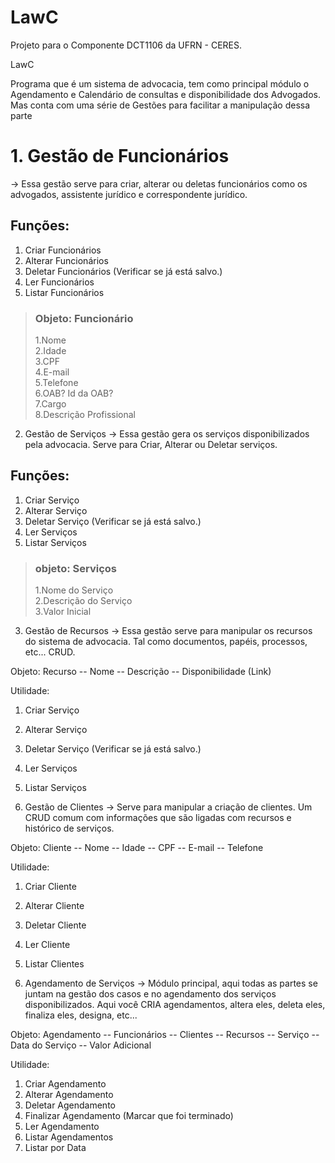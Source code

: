 # LawC
Projeto para o Componente DCT1106 da UFRN - CERES.

LawC

Programa que é um sistema de advocacia, tem como principal
módulo o Agendamento e Calendário de consultas e disponibilidade
dos Advogados. Mas conta com uma série de Gestões para facilitar
a manipulação dessa parte

# 1. Gestão de Funcionários
-> Essa gestão serve para criar, alterar ou deletas funcionários
como os advogados, assistente jurídico e correspondente jurídico.

## Funções:
1. Criar Funcionários
2. Alterar Funcionários
3. Deletar Funcionários (Verificar se já está salvo.)
4. Ler Funcionários
5. Listar Funcionários

> ### Objeto: Funcionário
> 1.Nome<br>
> 2.Idade<br>
> 3.CPF<br>
> 4.E-mail<br>
> 5.Telefone<br>
> 6.OAB? Id da OAB?<br>
> 7.Cargo<br>
> 8.Descrição Profissional<br>

2. Gestão de Serviços
-> Essa gestão gera os serviços disponibilizados pela advocacia.
Serve para Criar, Alterar ou Deletar serviços. 

## Funções:
1. Criar Serviço
2. Alterar Serviço
3. Deletar Serviço (Verificar se já está salvo.)
4. Ler Serviços
5. Listar Serviços

> ### objeto: Serviços
> 1.Nome do Serviço<br>
> 2.Descrição do Serviço<br>
> 3.Valor Inicial<br>

3. Gestão de Recursos
-> Essa gestão serve para manipular os recursos do sistema de advocacia. 
Tal como documentos, papéis, processos, etc... CRUD.

Objeto: Recurso
-- Nome
-- Descrição
-- Disponibilidade (Link)

Utilidade:
1. Criar Serviço
2. Alterar Serviço
3. Deletar Serviço (Verificar se já está salvo.)
4. Ler Serviços
5. Listar Serviços

4. Gestão de Clientes
-> Serve para manipular a criação de clientes. Um CRUD comum com informações que são ligadas com recursos e histórico de serviços.

Objeto: Cliente
-- Nome
-- Idade
-- CPF
-- E-mail
-- Telefone

Utilidade:
1. Criar Cliente
2. Alterar Cliente
3. Deletar Cliente
4. Ler Cliente
5. Listar Clientes

5. Agendamento de Serviços
-> Módulo principal, aqui todas as partes se juntam na gestão dos casos
e no agendamento dos serviços disponibilizados. Aqui você CRIA agendamentos,
altera eles, deleta eles, finaliza eles, designa, etc...

Objeto: Agendamento
-- Funcionários
-- Clientes
-- Recursos 
-- Serviço
-- Data do Serviço
-- Valor Adicional

Utilidade:
1. Criar Agendamento
2. Alterar Agendamento
3. Deletar Agendamento
4. Finalizar Agendamento (Marcar que foi terminado)
5. Ler Agendamento
6. Listar Agendamentos
7. Listar por Data
